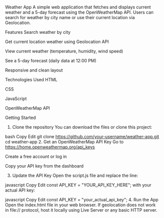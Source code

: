 Weather App
A simple web application that fetches and displays current weather and a 5-day forecast using the OpenWeatherMap API. Users can search for weather by city name or use their current location via Geolocation.

Features
Search weather by city

Get current location weather using Geolocation API

View current weather (temperature, humidity, wind speed)

See a 5-day forecast (daily data at 12:00 PM)

Responsive and clean layout

Technologies Used
HTML

CSS

JavaScript

OpenWeatherMap API

Getting Started
1. Clone the repository
You can download the files or clone this project:

bash
Copy
Edit
git clone https://github.com/your-username/weather-app.git
cd weather-app
2. Get an OpenWeatherMap API Key
Go to https://home.openweathermap.org/api_keys

Create a free account or log in

Copy your API key from the dashboard

3. Update the API Key
Open the script.js file and replace the line:

javascript
Copy
Edit
const API_KEY = "YOUR_API_KEY_HERE";
with your actual API key:

javascript
Copy
Edit
const API_KEY = "your_actual_api_key";
4. Run the App
Open the index.html file in your web browser. If geolocation does not work in file:// protocol, host it locally using Live Server or any basic HTTP server.
